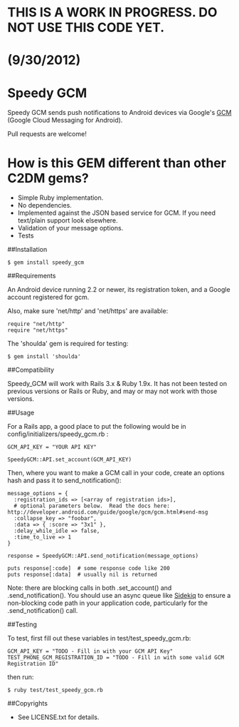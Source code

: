 # THIS IS A WORK IN PROGRESS.  DO NOT USE THIS CODE YET.
# (9/30/2012)

# Speedy GCM

Speedy GCM sends push notifications to Android devices via Google's [GCM](http://developer.android.com/guide/google/gcm/index.html) (Google Cloud Messaging for Android).

Pull requests are welcome!

# How is this GEM different than other C2DM gems?

- Simple Ruby implementation.
- No dependencies.
- Implemented against the JSON based service for GCM.  If you need text/plain support look elsewhere.
- Validation of your message options.
- Tests


##Installation

    $ gem install speedy_gcm


##Requirements

An Android device running 2.2 or newer, its registration token, and a Google account registered for gcm.

Also, make sure 'net/http' and 'net/https' are available:

    require "net/http"
    require "net/https"

The 'shoulda' gem is required for testing:

    $ gem install 'shoulda'

##Compatibility

Speedy_GCM will work with Rails 3.x & Ruby 1.9x.  It has not been tested on previous versions or Rails or Ruby, and may or may not work with those versions.


##Usage

For a Rails app, a good place to put the following would be in config/initializers/speedy_gcm.rb :

    GCM_API_KEY = "YOUR API KEY"

    SpeedyGCM::API.set_account(GCM_API_KEY)

Then, where you want to make a GCM call in your code, create an options hash and pass it to send_notification():

    message_options = {
      :registration_ids => [<array of registration ids>],
      # optional parameters below.  Read the docs here: http://developer.android.com/guide/google/gcm/gcm.html#send-msg
      :collapse_key => "foobar",
      :data => { :score => "3x1" },
      :delay_while_idle => false,
      :time_to_live => 1
    }

    response = SpeedyGCM::API.send_notification(message_options)

    puts response[:code]  # some response code like 200
    puts response[:data]  # usually nil is returned

Note:  there are blocking calls in both .set_account() and .send_notification().  You should use an async queue like [Sidekiq](https://github.com/mperham/sidekiq) to ensure a non-blocking code path in your application code, particularly for the .send_notification() call.


##Testing

To test, first fill out these variables in test/test_speedy_gcm.rb:

    GCM_API_KEY = "TODO - Fill in with your GCM API Key"
    TEST_PHONE_GCM_REGISTRATION_ID = "TODO - Fill in with some valid GCM Registration ID"

then run:

    $ ruby test/test_speedy_gcm.rb

##Copyrights

* See LICENSE.txt for details.